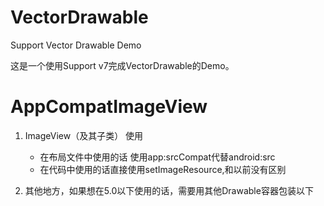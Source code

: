 # VectorDrawable
Support Vector Drawable Demo

这是一个使用Support v7完成VectorDrawable的Demo。


# AppCompatImageView

1. ImageView（及其子类） 使用

   * 在布局文件中使用的话 使用app:srcCompat代替android:src
   * 在代码中使用的话直接使用setImageResource,和以前没有区别

2. 其他地方，如果想在5.0以下使用的话，需要用其他Drawable容器包装以下